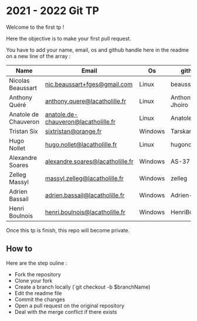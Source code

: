 # 2021 - 2022 Git TP

Welcome to the first tp !

Here the objective is to make your first pull request.

You have to add your name, email, os and github handle here in the readme on a new line of the array :


| Name                 | Email                                | Os      | github         |
| -------------------- | ------------------------------------ | ------- | -------------- |
| Nicolas Beaussart    | nic.beaussart+fges@gmail.com         | Linux   | beaussan       |
| Anthony Quéré        | anthony.quere@lacatholille.fr        | Linux   | Anthony-Jhoiro |
| Anatole de Chauveron | anatole.de-chauveron@lacatholille.fr | Linux   | Anatole-DC     |
| Tristan Six          | sixtristan@orange.fr                 | Windows | Tarskan        |
| Hugo Nollet          | hugo.nollet@lacatholille.fr          | Linux   | hugonollet     |
| Alexandre Soares     | alexandre.soares@lacatholille.fr     | Windows | AS-37          |
| Zelleg Massyl        | massyl.zelleg@lacatholille.fr        | Windows | zelleg         |
| Adrien Bassail       | adrien.bassail@lacatholille.fr       | Windows | Adrien-Ba      |
| Henri Boulnois       | henri.boulnois@lacatholille.fr       | Windows | HenriBoulnois  |

Once this tp is finish, this repo will become private.

## How to

Here are the step ouline :

- Fork the repository
- Clone your fork
- Create a branch locally (`git checkout -b $branchName)
- Edit the readme file
- Commit the changes
- Open a pull request on the original repository
- Deal with the merge conflict if there exists
